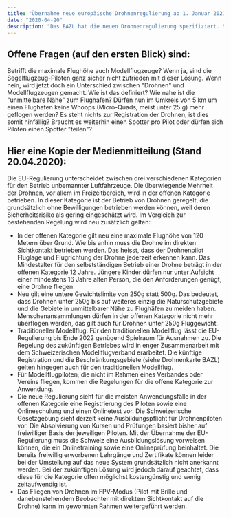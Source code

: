 ```yaml
---
title: "Übernahme neue europäische Drohnenregulierung ab 1. Januar 2021"
date: "2020-04-20"
description: "Das BAZL hat die neuen Drohnenregulierung spezifiziert. Sie sind im grossen und ganzen freundlicher ausgefallen als erwartet wurde, jedoch bleiben viele Fragen offen. Wir vom FPVHub versuchen natürlich, die offenen Fragen so bald wie möglich zu beantworten."
---
```


## Offene Fragen (auf den ersten Blick) sind:

Betrifft die maximale Flughöhe auch Modellflugzeuge? Wenn ja, sind die Segelflugzeug-Piloten ganz sicher nicht zufrieden mit dieser Lösung. Wenn nein, wird jetzt doch ein Unterschied zwischen "Drohnen" und Modellflugzeugen gemacht. Wie ist das definiert?
Wie nahe ist die "unmittelbare Nähe" zum Flughafen? Dürfen nun im Umkreis von 5 km um einen Flughafen keine Whoops (Micro-Quads, meist unter 25 g) mehr geflogen werden?
Es steht nichts zur Registration der Drohnen, ist dies somit hinfällig?
Braucht es weiterhin einen Spotter pro Pilot oder dürfen sich Piloten einen Spotter "teilen"?
 

## Hier eine Kopie der Medienmitteilung (Stand 20.04.2020):
Die EU-Regulierung unterscheidet zwischen drei verschiedenen Kategorien für den Betrieb unbemannter Luftfahrzeuge. Die überwiegende Mehrheit der Drohnen, vor allem im Freizeitbereich, wird in der offenen Kategorie betrieben. In dieser Kategorie ist der Betrieb von Drohnen geregelt, die grundsätzlich ohne Bewilligungen betrieben werden können, weil deren Sicherheitsrisiko als gering eingeschätzt wird. Im Vergleich zur bestehenden Regelung wird neu zusätzlich gelten:

- In der offenen Kategorie gilt neu eine maximale Flughöhe von 120 Metern über Grund. Wie bis anhin muss die Drohne im direkten Sichtkontakt betrieben werden. Das heisst, dass der Drohnenpilot Fluglage und Flugrichtung der Drohne jederzeit erkennen kann.
Das Mindestalter für den selbstständigen Betrieb einer Drohne beträgt in der offenen Kategorie 12 Jahre. Jüngere Kinder dürfen nur unter Aufsicht einer mindestens 16 Jahre alten Person, die den Anforderungen genügt, eine Drohne fliegen.
- Neu gilt eine untere Gewichtslimite von 250g statt 500g. Das bedeutet, dass Drohnen unter 250g bis auf weiteres einzig die Naturschutzgebiete und die Gebiete in unmittelbarer Nähe zu Flughäfen zu meiden haben. Menschenansammlungen dürfen in der offenen Kategorie nicht mehr überflogen werden, das gilt auch für Drohnen unter 250g Fluggewicht.
- Traditioneller Modellflug: Für den traditionellen Modellflug lässt die EU-Regulierung bis Ende 2022 genügend Spielraum für Ausnahmen zu. Die Regelung des zukünftigen Betriebes wird in enger Zusammenarbeit mit dem Schweizerischen Modellflugverband erarbeitet. Die künftige Registration und die Beschränkungsgebiete (siehe Drohnenkarte BAZL) gelten hingegen auch für den traditionellen Modellflug.
- Für Modellflugpiloten, die nicht im Rahmen eines Verbandes oder Vereins fliegen, kommen die Regelungen für die offene Kategorie zur Anwendung.
 - Die neue Regulierung sieht für die meisten Anwendungsfälle in der offenen Kategorie eine Registrierung des Piloten sowie eine Onlineschulung und einen Onlinetest vor. Die Schweizerische Gesetzgebung sieht derzeit keine Ausbildungspflicht für Drohnenpiloten vor. Die Absolvierung von Kursen und Prüfungen basiert bisher auf freiwilliger Basis der jeweiligen Piloten. Mit der Übernahme der EU-Regulierung muss die Schweiz eine Ausbildungslösung vorweisen können, die ein Onlinetraining sowie eine Onlineprüfung beinhaltet. Die bereits freiwillig erworbenen Lehrgänge und Zertifikate können leider bei der Umstellung auf das neue System grundsätzlich nicht anerkannt werden. Bei der zukünftigen Lösung wird jedoch darauf geachtet, dass diese für die Kategorie offen möglichst kostengünstig und wenig zeitaufwendig ist.
- Das Fliegen von Drohnen im FPV-Modus (Pilot mit Brille und danebenstehendem Beobachter mit direktem Sichtkontakt auf die Drohne) kann im gewohnten Rahmen weitergeführt werden.  


